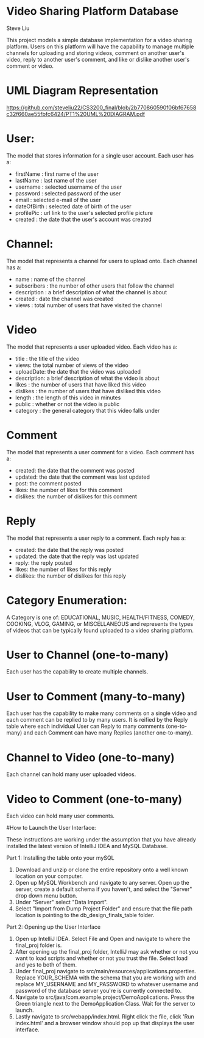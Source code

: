 # Video Sharing Platform Database
Steve Liu

This project models a simple database implementation for a video sharing platform. Users on this platform will have the capability to manage multiple channels for
uploading and storing videos, comment on another user's video, reply to another user's comment, and like or dislike another user's comment or video.

# UML Diagram Representation
https://github.com/steveliu22/CS3200_final/blob/2b770860590f06bf67658c32f660ae55fbfc6424/PT1%20UML%20DIAGRAM.pdf

# User:
The model that stores information for a single user account. Each user has a: 

- firstName : first name of the user  
- lastName : last name of the user 
- username : selected username of the user 
- password : selected password of the user
- email : selected e-mail of the user
- dateOfBirth : selected date of birth of the user
- profilePic : url link to the user's selected profile picture
- created : the date that the user's account was created

# Channel:
The model that represents a channel for users to upload onto. Each channel has a:

- name : name of the channel 
- subscribers : the number of other users that follow the channel
- description : a brief description of what the channel is about
- created : date the channel was created
- views : total number of users that have visited the channel

# Video
The model that represents a user uploaded video. Each video has a:

- title : the title of the video
- views: the total number of views of the video
- uploadDate: the date that the video was uploaded
- description: a brief description of what the video is about
- likes : the number of users that have liked this video
- dislikes : the number of users that have disliked this video
- length : the length of this video in minutes
- public : whether or not the video is public
- category : the general category that this video falls under 

# Comment 
The model that represents a user comment for a video. Each comment has a:

- created: the date that the comment was posted
- updated: the date that the comment was last updated
- post: the comment posted
- likes: the number of likes for this comment
- dislikes: the number of dislikes for this comment

# Reply
The model that represents a user reply to a comment. Each reply has a:

- created: the date that the reply was posted
- updated: the date that the reply was last updated
- reply: the reply posted
- likes: the number of likes for this reply
- dislikes: the number of dislikes for this reply

# Category Enumeration:
A Category is one of: 
EDUCATIONAL, MUSIC, HEALTH/FITNESS, COMEDY, COOKING, VLOG, GAMING, or MISCELLANEOUS and represents the types of videos that can be typically found uploaded to a video sharing platform. 


# User to Channel (one-to-many)
Each user has the capability to create multiple channels.

# User to Comment (many-to-many)
Each user has the capability to make many comments on a single video and each comment can be replied to by many users.
It is reified by the Reply table where each individual User can Reply to many comments (one-to-many) and each Comment can have many Replies (another one-to-many).

# Channel to Video (one-to-many)
Each channel can hold many user uploaded videos.

# Video to Comment (one-to-many)
Each video can hold many user comments.

#How to Launch the User Interface:

These instructions are working under the assumption that you have already installed the latest version of IntelliJ IDEA and MySQL Database. 

Part 1: Installing the table onto your mySQL

1. Download and unzip or clone the entire repository onto a well known location on your computer.
1. Open up MySQL Workbench and navigate to any server. Open up the server, create a default schema if you haven't, and select the "Server" drop down menu button.
2. Under "Server" select "Data Import". 
3. Select "Import from Dump Project Folder" and ensure that the file path location is pointing to the db_design_finals_table folder.

Part 2: Opening up the User Interface

1. Open up IntelliJ IDEA. Select File and Open and navigate to where the final_proj folder is.
2. After opening up the final_proj folder, IntelliJ may ask whether or not you want to load scripts and whether or not you trust the file. Select load and yes to both of them.
3. Under final_proj navigate to src/main/resources/applications.properties. Replace YOUR_SCHEMA with the schema that you are working with and replace MY_USERNAME and MY_PASSWORD to whatever username and password of the database server you're is currently connected to.
4. Navigate to src/java/com.example.project/DemoApplications. Press the Green triangle next to the DemoApplication Class. Wait for the server to launch.
5. Lastly navigate to src/webapp/index.html. Right click the file, click 'Run index.html' and a browser window should pop up that displays the user interface.

